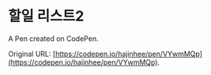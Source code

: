 # 할일 리스트2

A Pen created on CodePen.

Original URL: [https://codepen.io/hajinhee/pen/VYwmMQp](https://codepen.io/hajinhee/pen/VYwmMQp).

